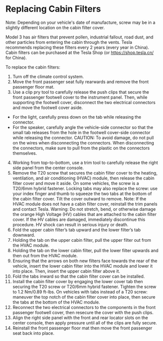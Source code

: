 # Replacing Cabin Filters

Note: Depending on your vehicle's date of manufacture, screw may be in a slightly different location on the cabin filter cover.

Model 3 has air filters that prevent pollen, industrial fallout, road dust, and other particles from entering the cabin through the vents. Tesla recommends replacing these filters every 2 years (every year in China). Cabin filters can be purchased at the Tesla Shop (or https://shop.tesla.cn/ for China).

To replace the cabin filters:
1. Turn off the climate control system.
2. Move the front passenger seat fully rearwards and remove the front passenger floor mat.
3. Use a clip pry tool to carefully release the push clips that secure the front passenger footwell cover to the instrument panel. Then, while supporting the footwell cover, disconnect the two electrical connectors and move the footwell cover aside.
- For the light, carefully press down on the tab while releasing the connector.
- For the speaker, carefully angle the vehicle-side connector so that the small tab releases from the hole in the footwell cover-side connector while releasing the connector.
CAUTION: To avoid damage, do not pull on the wires when disconnecting the connectors. When disconnecting the connectors, make sure to pull from the plastic on the connectors themselves.
4. Working from top-to-bottom, use a trim tool to carefully release the right side panel from the center console.
5. Remove the T20 screw that secures the cabin filter cover to the heating, ventilation, and air conditioning (HVAC) module, then release the cabin filter cover and move it aside. On some vehicles, the screw is a T20/6mm hybrid fastener. Locking tabs may also replace the screw: use your index finger and thumb to squeeze the two tabs at the bottom of the cabin filter cover. Tilt the cover outward to remove.
Note: If the HVAC module does not have a cabin filter cover, reinstall the trim panels and contact Tesla.
Warning: Do not stretch, bend, or otherwise damage the orange High Voltage (HV) cables that are attached to the cabin filter cover. If the HV cables are damaged, immediately discontinue this procedure. HV shock can result in serious injury or death.
6. Fold the upper cabin filter’s tab upward and the lower filter’s tab downward.
7. Holding the tab on the upper cabin filter, pull the upper filter out from the HVAC module.
8. Holding the tab on the lower cabin filter, pull the lower filter upwards and then out from the HVAC module.
9. Ensuring that the arrows on both new filters face towards the rear of the vehicle, insert the lower cabin filter into the HVAC module and lower it into place. Then, insert the upper cabin filter above it.
10. Fold the tabs inward so that the cabin filter cover can be installed.
11. Install the cabin filter cover by engaging the lower cover tab then securing the T20 screw or T20/6mm hybrid fastener. Tighten the screw to 1.2 Nm/0.89 ft-lbs. On vehicles with tabs instead of a T20 screw: maneuver the top notch of the cabin filter cover into place, then secure the tabs at the bottom of the HVAC module.
12. Reconnect the two electrical connectors to the components in the front passenger footwell cover, then resecure the cover with the push clips.
13. Align the right side panel with the front and rear locator slots on the center console, then apply pressure until all of the clips are fully secure.
14. Reinstall the front passenger floor mat then move the front passenger seat back into place.
